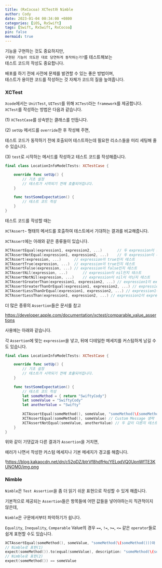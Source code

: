 ```yaml
---
title: (RxCocoa) XCTest와 Nimble
author: Cody
date: 2023-01-04 00:34:00 +0800
categories: [iOS, RxSwift]
tags: [Swift, RxSwift, RxCocoa]
pin: false
mermaid: true
---
```


기능을 구현하는 것도 중요하지만,  
`구현된 기능이 의도한 대로 당연하게 동작하는가?`를 테스트해보는  
테스트 코드의 작성도 중요합니다.

배포를 하기 전에 사전에 문제를 발견할 수 있는 좋은 방법이며,  
테스트가 용이한 코드를 작성하는 것 자체가 코드의 질을 높여줍니다.

### XCTest
`Xcode`에서는 `UnitTest`, `UITest`를 위해 `XCTest`라는 `framework`를 제공합니다.  
`XCTest`를 작성하는 방법은 다음과 같습니다.

(1) `XCTestCase`를 상속받는 클래스를 만듭니다.

(2) `setUp` 메서드를 `override`한 후 작성해 주면,

테스트 코드가 동작하기 전에 호출되어 테스트하는데 필요한 리소스들을 미리 세팅해 줄 수 있습니다.

(3) `test`로 시작하는 메서드를 작성하고 테스트 코드를 작성해줍니다.

```swift
final class LocationInfoModelTests: XCTestCase {

    override func setUp() {
        // 기초 설정
        // 테스트가 시작되기 전에 호출되어집니다.
    }
    
    func testSomeExpectation() {
        // 테스트 코드 작성
    }
}
```

테스트 코드를 작성할 때는

`XCTAssert~` 형태의 메서드를 호출하여 테스트에서 기대하는 결과를 비교해줍니다.

`XCTAssert`에는 아래와 같은 종류들이 있습니다.

```swift
XCTAssertEqual(expression1, expression2, ...)       // 두 expression이 같은지 테스트
XCTAssertNotEqual(expression1, expression2, ...)    // 두 expression이 다른지 테스트
XCTAssert(expression, ...)      // expression이 true인지 테스트
XCTAssertTrue(expression, ...)  // expression이 true인지 테스트
XCTAssertFalse(expression, ...) // expression이 false인지 테스트
XCTAssertNil(expression, ...)       // expression이 nil인지 테스트
XCTAssertNotNil(expression, ...)    // expression이 nil이 아닌지 테스트
XCTAssertGreaterThan(expression1, expression2, ...) // expression1이 expression2보다 큰지 테스트
XCTAssertGreaterThanOrEqual(expression1, expression2, ...) // expression1이 expression2보다 크거나 같은지 테스트
XCTAssertLessThanOrEqual(expression1, expression2, ...) // expression1이 expression2보다 작거나 같은지 테스트
XCTAssertLessThan(expression1, expression2, ...) // expression1이 expression2보다 작은지 테스트
```

더 많은 종류의 `Assertion`들은 문서를 참고

https://developer.apple.com/documentation/xctest/comparable_value_assertions

사용예는 아래와 같습니다.

각 `Assertion`에 맞는 `expression`을 넣고, 뒤에 디테일한 메세지를 커스텀하게 남길 수도 있습니다.

```swift
final class LocationInfoModelTests: XCTestCase {

    override func setUp() {
        // 기초 설정
        // 테스트가 시작되기 전에 호출되어집니다.
    }
    
    func testSomeExpectation() {
        // 테스트 코드 작성
        let someMethod = { return "SwiftyCody"}
        let someValue = "SwiftyCody"
        let anotherValue = "Swifty"
        
        XCTAssertEqual(someMethod(), someValue, "someMethod(\(someMethod()))와 someValue(\(someValue))의 값이 같아야 합니다.") // 두 값이 같은지 테스트
        XCTAssertEqual(someMethod(), someValue) // Custom Message 생략
        XCTAssertNotEqual(someValue, anotherValue) // 두 값이 다른지 테스트
    }
}
```

위와 같이 기댓값과 다른 결과가 `Assertion`을 거치면,

에러가 나면서 작성한 커스텀 메세지나 기본 메세지가 경고를 해줍니다.

!https://blog.kakaocdn.net/dn/c52qDZ/btrVf8hdfHp/YELqdVQ0UpnWfTE3KUNOM0/img.png

### Nimble

`Nimble`은 `Test Assertion`을 좀 더 읽기 쉬운 표현으로 작성할 수 있게 해줍니다.

기본적으로 제공되는 `Assertion`들은 항목들에 어떤 값들을 넣어야하는지 직관적이지 않은데,

`Nimble`은 구문에서부터 파악하기가 쉽니다.

`Equality`, `Inequality`, `Comparable` Value의 경우 `==`, `!=`, `>=`, `<=` 같은 `operator`들로 쉽게 표현할 수도 있습니다.

```swift
XCTAssertEqual(someMethod(), someValue, "someMethod(\(someMethod()))와 someValue(\(someValue))의 값이 같아야 합니다.") // 두 값이 같은지 테스트
// Nimble로 표현(1)
expect(someMethod()).to(equal(someValue), description: "someMethod(\(someMethod()))와 someValue(\(someValue))의 값이 같아야 합니다.")
// Nimble로 표현(2)
expect(someMethod()) == someValue
```
